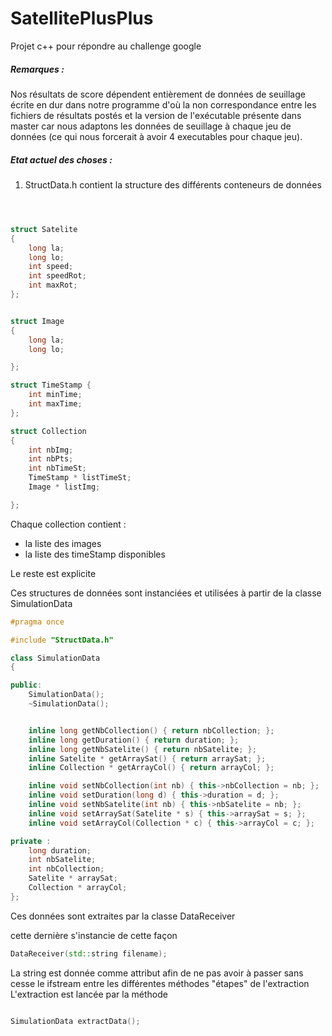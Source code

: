 

# SatellitePlusPlus


Projet c++ pour répondre au challenge google

##### Remarques :
Nos résultats de score dépendent entièrement de données de seuillage écrite en dur dans notre programme d'où la non correspondance entre les fichiers de résultats postés et la version de l'exécutable présente dans master car nous adaptons les données de seuillage à chaque jeu de données (ce qui nous forcerait à avoir 4 executables pour chaque jeu).


##### Etat actuel des choses :

1. StructData.h contient la structure des différents conteneurs de données



```cpp



struct Satelite
{
	long la;
	long lo;
	int speed;
	int speedRot;
	int maxRot;
};


struct Image
{
	long la;
	long lo;

};

struct TimeStamp {
	int minTime;
	int maxTime;
};

struct Collection
{
	int nbImg;
	int nbPts;
	int nbTimeSt;
	TimeStamp * listTimeSt;
	Image * listImg;

};

```


Chaque collection contient :
  - la liste des images
  - la liste des timeStamp disponibles

Le reste est explicite


Ces structures de données sont instanciées et utilisées à partir de la classe SimulationData

```cpp
#pragma once

#include "StructData.h"

class SimulationData
{

public:
	SimulationData();
	~SimulationData();


	inline long getNbCollection() { return nbCollection; };
	inline long getDuration() { return duration; };
	inline long getNbSatelite() { return nbSatelite; };
	inline Satelite * getArraySat() { return arraySat; };
	inline Collection * getArrayCol() { return arrayCol; };

	inline void setNbCollection(int nb) { this->nbCollection = nb; };
	inline void setDuration(long d) { this->duration = d; };
	inline void setNbSatelite(int nb) { this->nbSatelite = nb; };
	inline void setArraySat(Satelite * s) { this->arraySat = s; };
	inline void setArrayCol(Collection * c) { this->arrayCol = c; };

private :
	long duration;
	int nbSatelite;
	int nbCollection;
	Satelite * arraySat;
	Collection * arrayCol;
};

```


Ces données sont extraites par la classe DataReceiver

cette dernière s'instancie de cette façon


```cpp
DataReceiver(std::string filename);
```

La string est donnée comme attribut afin de ne pas avoir à passer sans cesse le ifstream entre les différentes méthodes "étapes" de l'extraction
L'extraction est lancée par la méthode

```cpp

SimulationData extractData();

```
